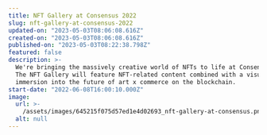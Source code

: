 ```yaml
---
title: NFT Gallery at Consensus 2022
slug: nft-gallery-at-consensus-2022
updated-on: "2023-05-03T08:06:08.616Z"
created-on: "2023-05-03T08:06:08.616Z"
published-on: "2023-05-03T08:22:38.798Z"
featured: false
description: >-
  We're bringing the massively creative world of NFTs to life at Consensus 2022.
  The NFT Gallery will feature NFT-related content combined with a visual
  immersion into the future of art x commerce on the blockchain.
start-date: "2022-06-08T16:00:10.000Z"
image:
  url: >-
    /assets/images/645215f075d57ed1e4d02693_nft-gallery-at-consensus.png
  alt: null
---
```

